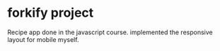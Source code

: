 # forkify project

Recipe app done in the javascript course.
implemented the responsive layout for mobile myself.
